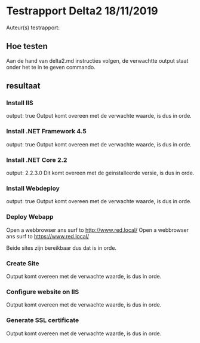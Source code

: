 # Testrapport Delta2 18/11/2019
Auteur(s) testrapport:   

## Hoe testen 
Aan de hand van delta2.md instructies volgen, de verwachtte output staat onder het te in te geven commando.

## resultaat

### Install IIS
output: true
Output komt overeen met de verwachte waarde, is dus in orde.


### Install .NET Framework 4.5
output: true
Output komt overeen met de verwachte waarde, is dus in orde.

### Install .NET Core 2.2
output: 2.2.3.0
Dit komt overeen met de geinstalleerde versie, is dus in orde.

### Install Webdeploy
output: true
Output komt overeen met de verwachte waarde, is dus in orde.

### Deploy Webapp
Open a webbrowser ans surf to http://www.red.local/
Open a webbrowser ans surf to https://www.red.local/

Beide sites zijn bereikbaar dus dat is in orde.

### Create Site
Output komt overeen met de verwachte waarde, is dus in orde.

### Configure website on IIS
Output komt overeen met de verwachte waarde, is dus in orde.

### Generate SSL certificate
Output komt overeen met de verwachte waarde, is dus in orde.
